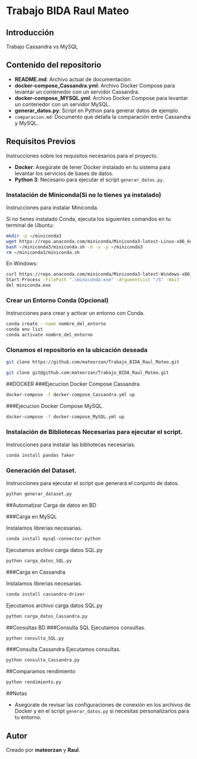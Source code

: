 # Trabajo BIDA Raul Mateo

## Introducción

Trabajo Cassandra vs MySQL

## Contenido del repositorio

- **README.md**: Archivo actual de documentación.
- **docker-compose_Cassandra.yml**: Archivo Docker Compose para levantar un contenedor con un servidor Cassandra.
- **docker-compose_MYSQL.yml**: Archivo Docker Compose para levantar un contenedor con un servidor MySQL.
- **generar_datos.py**: Script en Python para generar datos de ejemplo.
- `comparacion.md`: Documento que detalla la comparación entre Cassandra y MySQL.

## Requisitos Previos

Instrucciones sobre los requisitos necesarios para el proyecto.

- **Docker**: Asegúrate de tener Docker instalado en tu sistema para levantar los servicios de bases de datos.
- **Python 3**: Necesario para ejecutar el script `generar_datos.py`.

### Instalación de Miniconda(Si no lo tienes ya instalado)

Instrucciones para instalar Miniconda.

Si no tienes instalado Conda, ejecuta los siguientes comandos en tu terminal de Ubuntu:

```bash
mkdir -p ~/miniconda3
wget https://repo.anaconda.com/miniconda/Miniconda3-latest-Linux-x86_64.sh -O ~/miniconda3/miniconda.sh
bash ~/miniconda3/miniconda.sh -b -u -p ~/miniconda3
rm ~/miniconda3/miniconda.sh
```
En Windows:
```bash
curl https://repo.anaconda.com/miniconda/Miniconda3-latest-Windows-x86_64.exe -o miniconda.exe
Start-Process -FilePath ".\miniconda.exe" -ArgumentList "/S" -Wait
del miniconda.exe
```

### Crear un Entorno Conda (Opcional)

Instrucciones para crear y activar un entorno con Conda.

```bash
conda create --name nombre_del_entorno 
conda env list
conda activate nombre_del_entorno
```
### Clonamos el repositorio en la ubicación deseada

```bash
git clone https://github.com/mateorzan/Trabajo_BIDA_Raul_Mateo.git
```
```bash
git clone git@github.com:mateorzan/Trabajo_BIDA_Raul_Mateo.git
```
##DOCKER
###Ejecucion Docker Compose Cassandra.

```bash
docker-compose -f docker-compose_Cassandra.yml up
```
###Ejecucion Docker Compose MySQL.

```bash
docker-compose -f docker-compose_MySQL.yml up
```

### Instalación de Bibliotecas Necesarias para ejecutar el script.

Instrucciones para instalar las bibliotecas necesarias.
```bash
conda install pandas faker
```
### Generación del Dataset.

Instrucciones para ejecutar el script que generará el conjunto de datos.

```bash
python generar_dataset.py
```

##Automatizar Carga de datos en BD

###Carga en MySQL

Instalamos librerias necesarias.
```bash
conda install mysql-connector-python
```
Ejecutamos archivo carga datos SQL.py

```bash
python carga_datos_SQL.py
```

###Carga en Cassandra

Instalamos librerias necesarias.
```bash
conda install cassandra-driver
```
Ejecutamos archivo carga datos SQL.py

```bash
python carga_datos_Cassandra.py
```

##Consultas BD
###Consulta SQL
Ejecutamos consultas.

```bash
python consulta_SQL.py
```
###Consulta Cassandra
Ejecutamos consultas.

```bash
python consulta_Cassandra.py
```

##Comparamos rendimiento

```bash
python rendimiento.py
```
##Notas

- Asegúrate de revisar las configuraciones de conexión en los archivos de Docker y en el script `generar_datos.py` si necesitas personalizarlos para tu entorno.

## Autor

Creado por **mateorzan** y **Raul**.

